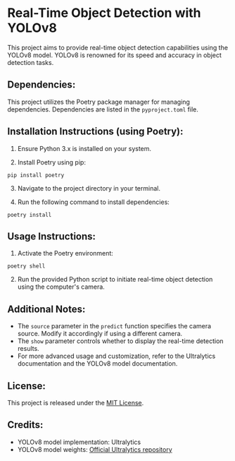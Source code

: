 # Real-Time Object Detection with YOLOv8

This project aims to provide real-time object detection capabilities using the YOLOv8 model. YOLOv8 is renowned for its speed and accuracy in object detection tasks.

## Dependencies: 

This project utilizes the Poetry package manager for managing dependencies. Dependencies are listed in the `pyproject.toml` file.

## Installation Instructions (using Poetry):

1. Ensure Python 3.x is installed on your system.

2. Install Poetry using pip:

`pip install poetry`


3. Navigate to the project directory in your terminal.

4. Run the following command to install dependencies:

`poetry install`


## Usage Instructions:

1. Activate the Poetry environment:

`poetry shell`


2. Run the provided Python script to initiate real-time object detection using the computer's camera.

## Additional Notes:

- The `source` parameter in the `predict` function specifies the camera source. Modify it accordingly if using a different camera.
- The `show` parameter controls whether to display the real-time detection results.
- For more advanced usage and customization, refer to the Ultralytics documentation and the YOLOv8 model documentation.

## License:

This project is released under the [MIT License](https://opensource.org/licenses/MIT).

## Credits:

- YOLOv8 model implementation: Ultralytics
- YOLOv8 model weights: [Official Ultralytics repository](https://github.com/ultralytics/yolov5)

